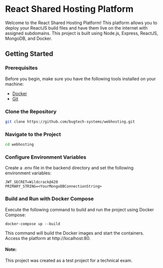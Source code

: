 # React Shared Hosting Platform

Welcome to the React Shared Hosting Platform! This platform allows you to deploy your ReactJS build files and have them live on the internet with assigned subdomains. This project is built using Node.js, Express, ReactJS, MongoDB, and Docker.

## Getting Started

### Prerequisites

Before you begin, make sure you have the following tools installed on your machine:

- [Docker](https://www.docker.com/get-started)
- [Git](https://git-scm.com/)

### Clone the Repository
```bash
git clone https://github.com/bugtech-systems/webhosting.git
```

### Navigate to the Project
```bash
cd webhosting
```

### Configure Environment Variables
Create a .env file in the backend directory and set the following environment variables:
```env
JWT_SECRET=Wildcrack@420
PRIMARY_STRING=<YourMongoDBConnectionString>
```

### Build and Run with Docker Compose
Execute the following command to build and run the project using Docker Compose:

```
docker-compose up --build
```
This command will build the Docker images and start the containers. Access the platform at http://localhost:80.


#### Note:
This project was created as a test project for a technical exam.
